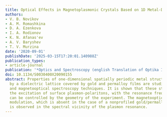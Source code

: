 ```yaml
---
title: Optical Effects in Magnetoplasmonic Crystals Based on 1D Metal-Dielectric Lattice
authors:
- V. B. Novikov
- A. M. Romashkina
- D. A. Ezenkova
- I. A. Rodionov
- K. N. Afanas'ev
- A. V. Baryshev
- T. V. Murzina
date: '2020-09-01'
publishDate: '2025-03-15T17:20:01.140988Z'
publication_types:
- article-journal
publication: '*Optics and Spectroscopy (english Translation of Optika I Spektroskopiya)*'
doi: 10.1134/S0030400X20090155
abstract: Properties of one-dimensional spatially periodic metal structures formed
  by a dielectric lattice covered by gold and permalloy films are studied by optical
  and magnetooptical spectroscopy techniques. It is shown that these structures reveal
  the excitation of surface plasmon-polaritons, with the resonance frequency that
  can be controlled by the geometry of the experiment. The magnetooptical Kerr effect
  modulation, which is absent in the case of a nonprofiled gold/permalloy bifilm,
  is observed in the spectral vicinity of the plasmon resonance.
---
```

